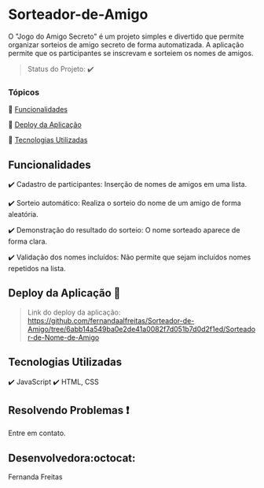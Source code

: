 # Sorteador-de-Amigo
O "Jogo do Amigo Secreto" é um projeto simples e divertido que permite organizar sorteios de amigo secreto de forma automatizada. A aplicação permite que os participantes se inscrevam e sorteiem os nomes de amigos.
> Status do Projeto: :heavy_check_mark: 

### Tópicos 

:small_blue_diamond: [Funcionalidades](#funcionalidades)

:small_blue_diamond: [Deploy da Aplicação](#deploy-da-aplicação-dash)

:small_blue_diamond: [Tecnologias Utilizadas](#tecnologias-utilizadas)



## Funcionalidades

:heavy_check_mark: Cadastro de participantes: Inserção de nomes de amigos em uma lista.

:heavy_check_mark: Sorteio automático: Realiza o sorteio do nome de um amigo de forma aleatória.

:heavy_check_mark: Demonstração do resultado do sorteio: O nome sorteado aparece de forma clara.

:heavy_check_mark: Validação dos nomes incluídos: Não permite que sejam incluídos nomes repetidos na lista.

## Deploy da Aplicação :dash:

> Link do deploy da aplicação: https://github.com/fernandaalfreitas/Sorteador-de-Amigo/tree/6abb14a549ba0e2de41a0082f7d051b7d0d2f1ed/Sorteador-de-Nome-de-Amigo

## Tecnologias Utilizadas

:heavy_check_mark: JavaScript 
:heavy_check_mark: HTML, CSS


## Resolvendo Problemas :exclamation:

Entre em contato.


## Desenvolvedora:octocat:

Fernanda Freitas
